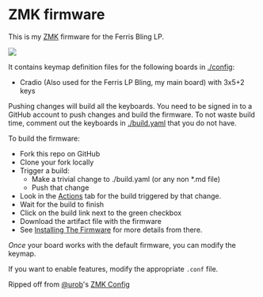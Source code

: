 # ZMK firmware

This is my [ZMK](https://zmk.dev/docs) firmware
 for the Ferris Bling LP.

![](https://keonigarner.com/assets/images/keymap.png)

It contains keymap definition files for the following boards in [./config](./config):

 - Cradio (Also used for the Ferris LP Bling, my main board) with 3x5+2 keys

Pushing changes will build all the keyboards. You need to be signed in to a GitHub account to push changes and build the firmware. To not waste build time, comment out the keyboards in [./build.yaml](./build.yaml) that you do not have.

To build the firmware:

- Fork this repo on GitHub
- Clone your fork locally
- Trigger a build:
  - Make a trivial change to ./build.yaml (or any non *.md file)
  - Push that change
- Look in the [Actions](https://github.com/ObiWanKeoni/zmk-config/actions) tab
     for the build triggered by that change.
- Wait for the build to finish
- Click on the build link next to the green checkbox
- Download the artifact file with the firmware
- See [Installing The Firmware](https://zmk.dev/docs/user-setup#installing-the-firmware)
  for more details from there.

*Once* your board works with the default firmware,
  you can modify the keymap.

If you want to enable features,
  modify the appropriate `.conf` file.

Ripped off from [@urob](https://github.com/urob)'s [ZMK Config](https://github.com/urob/zmk-config/)
